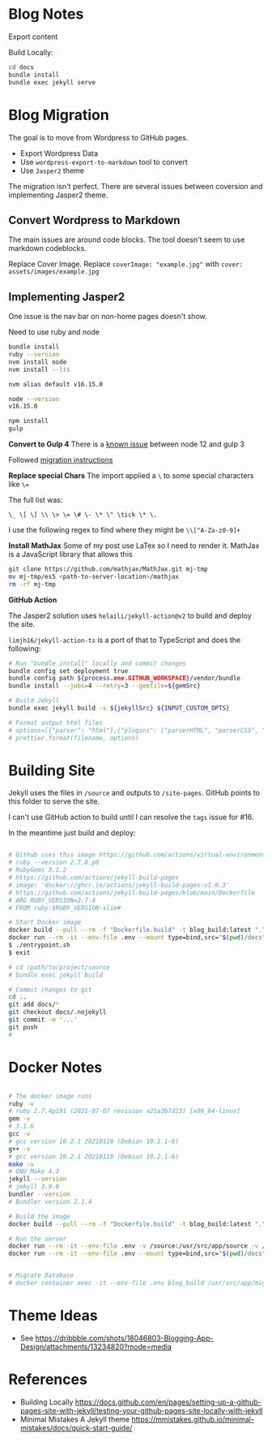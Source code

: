 # Blog Notes
Export content

Build Locally:

```bash
cd docs
bundle install
bundle exec jekyll serve
```

# Blog Migration

The goal is to move from Wordpress to GitHub pages.

* Export Wordpress Data
* Use `wordpress-export-to-markdown` tool to convert
* Use `Jasper2` theme

The migration isn't perfect. There are several issues between coversion and implementing Jasper2 theme.

## Convert Wordpress to Markdown

The main issues are around code blocks. The tool doesn't seem to use markdown codeblocks.

Replace Cover Image. Replace `coverImage: "example.jpg"` with `cover: assets/images/example.jpg`

## Implementing Jasper2

One issue is the nav bar on non-home pages doesn't show.

Need to use ruby and node
```bash
bundle install
ruby --version
nvm install node
nvm install --lts

nvm alias default v16.15.0

node --version
v16.15.0

npm install
gulp
```

**Convert to Gulp 4**
There is a [known issue](https://stackoverflow.com/questions/55921442/how-to-fix-referenceerror-primordials-is-not-defined-in-node-js/60921145#60921145) between node 12 and gulp 3

Followed [migration instructions](https://www.sitepoint.com/how-to-migrate-to-gulp-4/)


**Replace special Chars**
The import applied a `\` to some special characters like `\=` 

The full list was:
```
\_ \[ \] \\ \> \= \# \- \* \" \tick \* \.
```

I use the following regex to find where they might be
`\\[^A-Za-z0-9]+`

**Install MathJax**
Some of my post use LaTex so I need to render it. 
MathJax is a JavaScript library that allows this

```bash
git clone https://github.com/mathjax/MathJax.git mj-tmp
mv mj-tmp/es5 <path-to-server-location>/mathjax
rm -rf mj-tmp
```

**GitHub Action**

The Jasper2 solution uses `helaili/jekyll-action@v2` to build and deploy the site.

`limjh16/jekyll-action-ts` is a port of that to TypeScript and does the following:

```bash
# Run "bundle install" locally and commit changes
bundle config set deployment true
bundle config path ${process.env.GITHUB_WORKSPACE}/vendor/bundle
bundle install --jobs=4 --retry=3 --gemfile=${gemSrc}

# Build Jekyll 
bundle exec jekyll build -s ${jekyllSrc} ${INPUT_CUSTOM_OPTS}

# Format output html files
# options=[{"parser": "html"},{"plugins": ["parserHTML", "parserCSS", "parserJS"]}]
# prettier.format(filename, options)
```

# Building Site

Jekyll uses the files in `/source` and outputs to `/site-pages`. GitHub points to this folder to serve the site.

I can't use GitHub action to build until I can resolve the `tags` issue for #16.

In the meantime just build and deploy:

```bash

# Github uses this image https://github.com/actions/virtual-environments/blob/ubuntu20/20220515.1/images/linux/Ubuntu2004-Readme.md
# ruby --version 2.7.0.p0
# RubyGems 3.1.2
# https://github.com/actions/jekyll-build-pages
# image: 'docker://ghcr.io/actions/jekyll-build-pages:v1.0.3'
# https://github.com/actions/jekyll-build-pages/blob/main/Dockerfile
# ARG RUBY_VERSION=2.7.4
# FROM ruby:$RUBY_VERSION-slim#

# Start Docker image
docker build --pull --rm -f "Dockerfile.build" -t blog_build:latest "."
docker run --rm -it --env-file .env --mount type=bind,src="$(pwd)/docs",target=/usr/src/app/docs --mount type=bind,src="$(pwd)/source",target=/usr/src/app/source --name blog_build blog_build:latest
$ ./entrypoint.sh
$ exit

# cd /path/to/project/source
# bundle exec jekyll build 

# Commit changes to git
cd ..
git add docs/*
git checkout docs/.nojekyll
git commit -m '...'
git push
#
```

# Docker Notes

```bash

# The docker image runs
ruby -v
# ruby 2.7.4p191 (2021-07-07 revision a21a3b7d23) [x86_64-linux]
gem -v
# 3.1.6
gcc -v
# gcc version 10.2.1 20210110 (Debian 10.2.1-6)
g++ -v
# gcc version 10.2.1 20210110 (Debian 10.2.1-6)
make -v
# GNU Make 4.3
jekyll --version
# jekyll 3.9.0
bundler --version
# Bundler version 2.1.4

# Build the image
docker build --pull --rm -f "Dockerfile.build" -t blog_build:latest "."

# Run the server
docker run --rm -it --env-file .env -v /source:/usr/src/app/source -v /docs:/usr/src/app/docs --name blog_build blog_build:latest
docker run --rm -it --env-file .env --mount type=bind,src="$(pwd)/docs",target=/usr/src/app/docs --mount type=bind,src="$(pwd)/source",target=/usr/src/app/source --name blog_build blog_build:latest


# Migrate Database
# docker container exec -it --env-file .env blog_build /usr/src/app/migrate_database.sh 


```


# Theme Ideas
- See https://dribbble.com/shots/18046803-Blogging-App-Design/attachments/13234820?mode=media

# References
- Building Locally https://docs.github.com/en/pages/setting-up-a-github-pages-site-with-jekyll/testing-your-github-pages-site-locally-with-jekyll
- Minimal Mistakes A Jekyll theme https://mmistakes.github.io/minimal-mistakes/docs/quick-start-guide/

